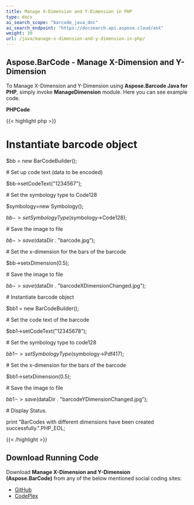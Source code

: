 ```yaml
---
title: Manage X-Dimension and Y-Dimension in PHP
type: docs
ai_search_scope: "barcode_java_doc"
ai_search_endpoint: "https://docsearch.api.aspose.cloud/ask"
weight: 30
url: /java/manage-x-dimension-and-y-dimension-in-php/
---
```


## **Aspose.BarCode - Manage X-Dimension and Y-Dimension**
To Manage X-Dimension and Y-Dimension using **Aspose.Barcode Java for PHP**, simply invoke **ManageDimension** module. Here you can see example code.

**PHPCode**

{{< highlight php >}}

 # Instantiate barcode object

$bb = new BarCodeBuilder();

\# Set up code text (data to be encoded)

$bb->setCodeText("1234567");

\# Set the symbology type to Code128

$symbology=new Symbology();

$bb->setSymbologyType($symbology->Code128);

\# Save the image to file

$bb->save($dataDir . "barcode.jpg");

\# Set the x-dimension for the bars of the barcode

$bb->setxDimension(0.5);

\# Save the image to file

$bb->save($dataDir . "barcodeXDimensionChanged.jpg");


\# Instantiate barcode object

$bb1 = new BarCodeBuilder();

\# Set the code text of the barcode

$bb1->setCodeText("12345678");

\# Set the symbology type to code128

$bb1->setSymbologyType($symbology->Pdf417);

\# Set the x-dimension for the bars of the barcode

$bb1->setxDimension(0.5);

\# Save the image to file

$bb1->save($dataDir . "barcodeYDimensionChanged.jpg");

\# Display Status.

print "BarCodes with different dimensions have been created successfully.".PHP_EOL;

{{< /highlight >}}
## **Download Running Code**
Download **Manage X-Dimension and Y-Dimension (Aspose.BarCode)** from any of the below mentioned social coding sites:

- [GitHub](https://github.com/aspose-barcode/Aspose.BarCode-for-Java/blob/master/Plugins/Aspose_Barcode_Java_for_PHP/src/aspose/barcode/WorkingWithBarcode/AdvanceBarcodeFeatures/ManageDimension.php)
- [CodePlex](https://asposebarcodejavaphp.codeplex.com/SourceControl/latest#src/aspose/barcode/WorkingWithBarcode/AdvanceBarcodeFeatures/ManageDimension.php)
